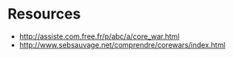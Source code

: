 # Resources
- http://assiste.com.free.fr/p/abc/a/core_war.html
- http://www.sebsauvage.net/comprendre/corewars/index.html
